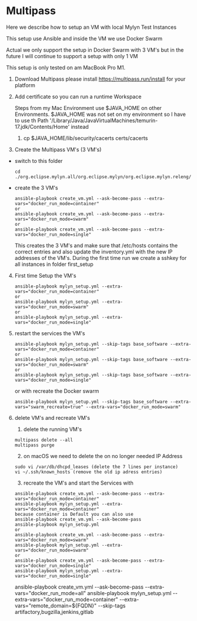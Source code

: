 # Multipass

Here we describe how to setup an VM with local Mylyn Test Instances

This setup use Ansible and inside the VM we use Docker Swarm

Actual we only support the setup in Docker Swarm with 3 VM's but in the
future I will continue to support a setup with only 1 VM

This setup is only tested on am MacBook Pro M1.

1. Download Multipass
   please install https://multipass.run/install for your platform
2. Add certificate so you can run a runtime Workspace
   
   Steps from my Mac Environment use $JAVA_HOME on other Environments.
   $JAVA_HOME was not set on my environment so I have to use th Path '/Library/Java/JavaVirtualMachines/temurin-17.jdk/Contents/Home' instead

   1. cp $JAVA_HOME/lib/security/cacerts certs/cacerts
3. Create the Multipass VM's (3 VM's)
  - switch to this folder
     ```
     cd ./org.eclipse.mylyn.all/org.eclipse.mylyn/org.eclipse.mylyn.releng/multipass/
     ```
  - create the 3 VM's
     ```
     ansible-playbook create_vm.yml --ask-become-pass --extra-vars="docker_run_mode=container"
     or
     ansible-playbook create_vm.yml --ask-become-pass --extra-vars="docker_run_mode=swarm"
     or
     ansible-playbook create_vm.yml --ask-become-pass --extra-vars="docker_run_mode=single"
     ```
     This creates the 3 VM's and make sure that /etc/hosts contains the correct entries
     and also update the inventory.yml with the new IP addresses of the VM's.
     During the first time run we create a sshkey for all instances in folder first_setup
4. First time Setup the VM's
   ```
   ansible-playbook mylyn_setup.yml --extra-vars="docker_run_mode=container"
   or
   ansible-playbook mylyn_setup.yml --extra-vars="docker_run_mode=swarm"
   or
   ansible-playbook mylyn_setup.yml --extra-vars="docker_run_mode=single"
   ```
5. restart the services the VM's 
   ```
   ansible-playbook mylyn_setup.yml --skip-tags base_software --extra-vars="docker_run_mode=container"
   or
   ansible-playbook mylyn_setup.yml --skip-tags base_software --extra-vars="docker_run_mode=swarm"
   or
   ansible-playbook mylyn_setup.yml --skip-tags base_software --extra-vars="docker_run_mode=single"
   ```
   or with recreate the Docker swarm 
   ```
   ansible-playbook mylyn_setup.yml --skip-tags base_software --extra-vars="swarm_recreate=true" --extra-vars="docker_run_mode=swarm"
   ```

6. delete VM's and recreate VM's 
   1. delete the running VM's
   ```
   multipass delete --all
   multipass purge
   ```
   2. on macOS we need to delete the on no longer needed IP Address 
    ```
   sudo vi /var/db/dhcpd_leases (delete the 7 lines per instance)
   vi ~/.ssh/known_hosts (remove the old ip adress entries)
   ```
   3. recreate the VM's and start the Services with
   ```
   ansible-playbook create_vm.yml --ask-become-pass --extra-vars="docker_run_mode=container"
   ansible-playbook mylyn_setup.yml --extra-vars="docker_run_mode=container"
   because container is Default you can also use 
   ansible-playbook create_vm.yml --ask-become-pass
   ansible-playbook mylyn_setup.yml
   or
   ansible-playbook create_vm.yml --ask-become-pass --extra-vars="docker_run_mode=swarm"
   ansible-playbook mylyn_setup.yml --extra-vars="docker_run_mode=swarm"
   or
   ansible-playbook create_vm.yml --ask-become-pass --extra-vars="docker_run_mode=single"
   ansible-playbook mylyn_setup.yml --extra-vars="docker_run_mode=single"
   ```
   
   
   ansible-playbook create_vm.yml --ask-become-pass --extra-vars="docker_run_mode=all"
   ansible-playbook mylyn_setup.yml --extra-vars="docker_run_mode=container" --extra-vars="remote_domain=${FQDN}" --skip-tags artifactory,bugzilla,jenkins,gitlab